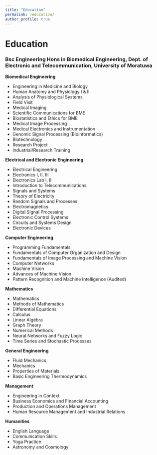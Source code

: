 ```yaml
---
title: "Education"
permalink: /education/
author_profile: true
---
```


# Education
### Bsc Engineering Hons in Biomedical Engineering, Dept. of Electronic and Telecommunication, University of Moratuwa

<b>Biomedical Engineering</b>
* Engineering in Medicine and Biology
* Human Anatomy and Physiology I & II
* Analysis of Physiological Systems
* Field Visit
* Medical Imaging
* Scientific Communications for BME
* Biostatistics and Ethics for BME
* Medical Image Processing 
* Medical Electronics and Instrumentation
* Genomic Signal Processing (Bioinformatics)
* Biotechnology 
* Research Project 
* Industrial/Research Training 

<b>Electrical and Electronic Engineering</b>
* Electrical Engineering 
* Electronics I, II, III
* Electronics Lab I, II
* Introduction to Telecommunications
* Signals and Systems
* Theory of Electricity
* Random Signals and Processes 
* Electromagnetics
* Digital Signal Processing
* Electronic Control Systems
* Circuits and Systems Design
* Electronic Devices

<b>Computer Engineering</b>
* Programming Fundamentals
* Fundamentals of Computer Organization and Design
* Fundamentals of Image Processing and Machine Vision
* Computer Networks
* Machine Vision
* Advances of Machine Vision
* Pattern Recognition and Machine Intelligence (Audited)

<b>Mathematics</b>
* Mathematics 
* Methods of Mathematics
* Differential Equations
* Calculus
* Linear Algebra
* Graph Theory
* Numerical Methods
* Neural Networks and Fuzzy Logic
* Time Series and Stochastic Processes

<b>General Engineering</b>
* Fluid Mechanics
* Mechanics
* Properties of Materials
* Basic Engineering Thermodynamics

<b>Management</b>
* Engineering in Context
* Business Economics and Financial Accounting 
* Production and Operations Management 
* Human Resource Management and Industrial Relations

<b>Humanities</b>
* English Language 
* Communication Skills
* Yoga Practice
* Astronomy and Cosmology 

